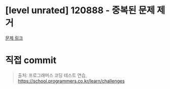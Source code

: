 # [level unrated] 120888 - 중복된 문제 제거

[문제 링크](https://school.programmers.co.kr/learn/courses/30/lessons/120888)

# 직접 commit

> 출처: 프로그래머스 코딩 테스트 연습, https://school.programmers.co.kr/learn/challenges

